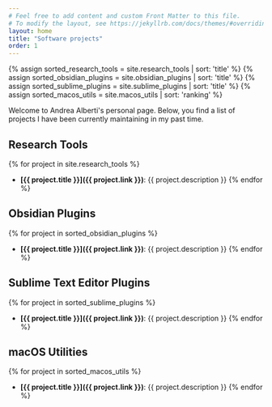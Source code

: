 ```yaml
---
# Feel free to add content and custom Front Matter to this file.
# To modify the layout, see https://jekyllrb.com/docs/themes/#overriding-theme-defaults
layout: home
title: "Software projects"
order: 1
---
```


{% assign sorted_research_tools = site.research_tools | sort: 'title' %}
{% assign sorted_obsidian_plugins = site.obsidian_plugins | sort: 'title' %}
{% assign sorted_sublime_plugins = site.sublime_plugins | sort: 'title' %}
{% assign sorted_macos_utils = site.macos_utils | sort: 'ranking' %}

Welcome to Andrea Alberti's personal page. Below, you find a list of projects I have been currently maintaining in my past time.

## Research Tools
{% for project in site.research_tools %}
- **[{{ project.title }}]({{ project.link }})**: {{ project.description }}
{% endfor %}

## Obsidian Plugins
{% for project in sorted_obsidian_plugins %}
- **[{{ project.title }}]({{ project.link }})**: {{ project.description }}
{% endfor %}

## Sublime Text Editor Plugins
{% for project in sorted_sublime_plugins %}
- **[{{ project.title }}]({{ project.link }})**: {{ project.description }}
{% endfor %}

## macOS Utilities
{% for project in sorted_macos_utils %}
- **[{{ project.title }}]({{ project.link }})**: {{ project.description }}
{% endfor %}

